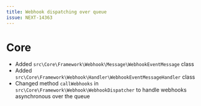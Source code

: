 ```yaml
---
title: Webhook dispatching over queue
issue: NEXT-14363
---
```

# Core
* Added `src\Core\Framework\Webhook\Message\WebhookEventMessage` class
* Added `src\Core\Framework\Webhook\Handler\WebhookEventMessageHandler` class
* Changed method `callWebhooks` in `src\Core\Framework\Webhook\WebhookDispatcher` to handle webhooks asynchronous over the queue
